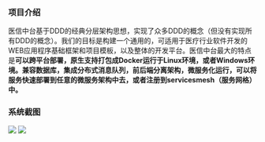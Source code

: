 <!--
 * @Author: your name
 * @Date: 2020-03-16 08:11:48
 * @LastEditTime: 2020-03-20 16:02:19
 * @LastEditors: Please set LastEditors
 * @Description: In User Settings Edit
 * @FilePath: \Learing\huaqyun\docs\README.md
 -->
### 项目介绍
医信中台基于DDD的经典分层架构思想，实现了众多DDD的概念（但没有实现所有DDD的概念）。我们的目标是构建一个通用的，可适用于医疗行业软件开发的WEB应用程序基础框架和项目模板，以及整体的开发平台。医信中台最大的特点是**可以跨平台部署，原生支持打包成Docker运行于Linux环境，或者Windows环境。兼容数据库，集成分布式消息队列，前后端分离架构，微服务化运行，可以将服务快速部署到任意的微服务架构中去，或者注册到servicesmesh（服务网格）中。** 
### 系统截图
![](/media/example1.png)
![](/media/example2.png)

